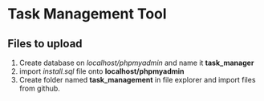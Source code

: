 # Task Management Tool

## Files to upload
1. Create database on *localhost/phpmyadmin* and name it **task_manager**
2. import *install.sql* file onto **localhost/phpmyadmin**
3. Create folder named **task_management** in file explorer and import files from github.



 
